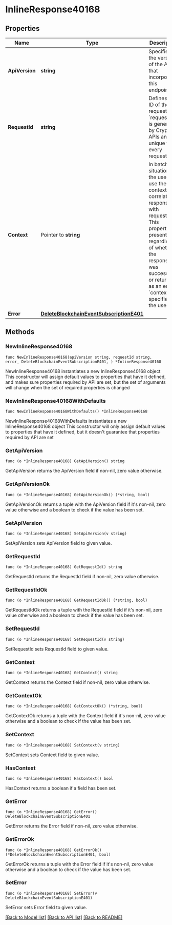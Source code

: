 # InlineResponse40168

## Properties

Name | Type | Description | Notes
------------ | ------------- | ------------- | -------------
**ApiVersion** | **string** | Specifies the version of the API that incorporates this endpoint. | 
**RequestId** | **string** | Defines the ID of the request. The &#x60;requestId&#x60; is generated by Crypto APIs and it&#39;s unique for every request. | 
**Context** | Pointer to **string** | In batch situations the user can use the context to correlate responses with requests. This property is present regardless of whether the response was successful or returned as an error. &#x60;context&#x60; is specified by the user. | [optional] 
**Error** | [**DeleteBlockchainEventSubscriptionE401**](DeleteBlockchainEventSubscriptionE401.md) |  | 

## Methods

### NewInlineResponse40168

`func NewInlineResponse40168(apiVersion string, requestId string, error_ DeleteBlockchainEventSubscriptionE401, ) *InlineResponse40168`

NewInlineResponse40168 instantiates a new InlineResponse40168 object
This constructor will assign default values to properties that have it defined,
and makes sure properties required by API are set, but the set of arguments
will change when the set of required properties is changed

### NewInlineResponse40168WithDefaults

`func NewInlineResponse40168WithDefaults() *InlineResponse40168`

NewInlineResponse40168WithDefaults instantiates a new InlineResponse40168 object
This constructor will only assign default values to properties that have it defined,
but it doesn't guarantee that properties required by API are set

### GetApiVersion

`func (o *InlineResponse40168) GetApiVersion() string`

GetApiVersion returns the ApiVersion field if non-nil, zero value otherwise.

### GetApiVersionOk

`func (o *InlineResponse40168) GetApiVersionOk() (*string, bool)`

GetApiVersionOk returns a tuple with the ApiVersion field if it's non-nil, zero value otherwise
and a boolean to check if the value has been set.

### SetApiVersion

`func (o *InlineResponse40168) SetApiVersion(v string)`

SetApiVersion sets ApiVersion field to given value.


### GetRequestId

`func (o *InlineResponse40168) GetRequestId() string`

GetRequestId returns the RequestId field if non-nil, zero value otherwise.

### GetRequestIdOk

`func (o *InlineResponse40168) GetRequestIdOk() (*string, bool)`

GetRequestIdOk returns a tuple with the RequestId field if it's non-nil, zero value otherwise
and a boolean to check if the value has been set.

### SetRequestId

`func (o *InlineResponse40168) SetRequestId(v string)`

SetRequestId sets RequestId field to given value.


### GetContext

`func (o *InlineResponse40168) GetContext() string`

GetContext returns the Context field if non-nil, zero value otherwise.

### GetContextOk

`func (o *InlineResponse40168) GetContextOk() (*string, bool)`

GetContextOk returns a tuple with the Context field if it's non-nil, zero value otherwise
and a boolean to check if the value has been set.

### SetContext

`func (o *InlineResponse40168) SetContext(v string)`

SetContext sets Context field to given value.

### HasContext

`func (o *InlineResponse40168) HasContext() bool`

HasContext returns a boolean if a field has been set.

### GetError

`func (o *InlineResponse40168) GetError() DeleteBlockchainEventSubscriptionE401`

GetError returns the Error field if non-nil, zero value otherwise.

### GetErrorOk

`func (o *InlineResponse40168) GetErrorOk() (*DeleteBlockchainEventSubscriptionE401, bool)`

GetErrorOk returns a tuple with the Error field if it's non-nil, zero value otherwise
and a boolean to check if the value has been set.

### SetError

`func (o *InlineResponse40168) SetError(v DeleteBlockchainEventSubscriptionE401)`

SetError sets Error field to given value.



[[Back to Model list]](../README.md#documentation-for-models) [[Back to API list]](../README.md#documentation-for-api-endpoints) [[Back to README]](../README.md)


